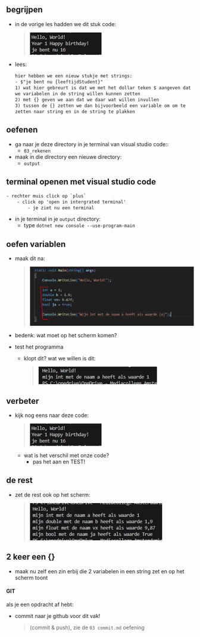 

## begrijpen

- in de vorige les hadden we dit stuk code:
    > ![](img/test.PNG)
- lees:
    ```
    hier hebben we een nieuw stukje met strings:
    - $"je bent nu {leeftijdStudent}"
    1) wat hier gebreurt is dat we met het dollar teken $ aangeven dat we variabelen in de string willen kunnen zetten
    2) met {} geven we aan dat we daar wat willen invullen
    3) tussen de {} zetten we dan bijvoorbeeld een variable om om te zetten naar string en in de string te plakken 
    ```

## oefenen

- ga naar je deze directory in je terminal van visual studio code::
    - `03_rekenen`
- maak in die directory een nieuwe directory:
    - `output`

## terminal openen met visual studio code

    - rechter muis click op `plus`
        - click op 'open in intergrated terminal'
            - je ziet nu een terminal


- in je terminal in je `output` directory:
    - type `dotnet new console --use-program-main`


## oefen variablen

- maak dit na:
    > ![](img/varmaak.PNG)

- bedenk: wat moet op het scherm komen?
- test het programma
    - klopt dit? wat we willen is dit:
        > ![](img/willen.PNG)
    
## verbeter

- kijk nog eens naar deze code:
    > ![](img/test.PNG)
    - wat is het verschil met onze code?
        - pas het aan en TEST!


## de rest

- zet de rest ook op het scherm:
    > ![](img/alles.PNG)


## 2 keer een {}

- maak nu zelf een zin erbij die 2 variabelen in een string zet en op het scherm toont


#### GIT

als je een opdracht af hebt:
- commit naar je github voor dit vak!
    > (commit & push), zie de `03 commit.md` oefening
